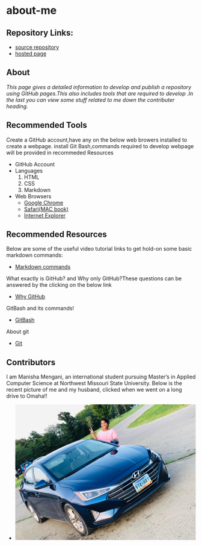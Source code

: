 # about-me
## Repository Links:

- [source repository](https://github.com/Manisha-Mengani/about-me)
- [hosted page](https://manisha-mengani.github.io/about-me/)

## About
*This page gives a detailed information to develop and publish a repository using GitHub pages.This also includes tools that are required to develop .In the last you can view some stuff related to me down the contributer heading.*

## Recommended Tools

Create a GitHub account,have any on the below web browers installed to create a webpage.
install Git Bash,commands required to develop webpage will be provided in recommeded Resources
 - GitHub Account
 - Languages
    1. HTML
    1. CSS
    1. Markdown
 - Web Browsers
    - [Google Chrome](https://www.google.com/chrome/)
    - [Safari(MAC book)](https://support.apple.com/safari)
    - [Internet Explorer](https://support.microsoft.com/en-us/help/17621/internet-explorer-downloads)
    
## Recommended Resources
 
Below are some of the useful video tutorial links to get hold-on some basic markdown commands:
 - [Markdown commands](https://www.youtube.com/watch?v=6A5EpqqDOdk "Click here for video tutorial")
 
What exactly is GitHub? and Why only GitHub?These questions can be answered by the clicking on the below link
 - [Why GitHub](https://www.howtogeek.com/180167/htg-explains-what-is-github-and-what-do-geeks-use-it-for/ "Click here")
 
GitBash and its commands!
- [GitBash](https://www.atlassian.com/git/tutorials/git-bash "GitBash Commands")

About git
- [Git](https://git-scm.com "complete git is here")

## Contributors

I am Manisha Mengani, an international student pursuing Master’s in Applied Computer Science  at Northwest Missouri State University. Below is the recent picture of me and my husband, clicked when we went on a long drive to Omaha!!
- ![Manisha Mengani](ManishaGitHub.jpg)




